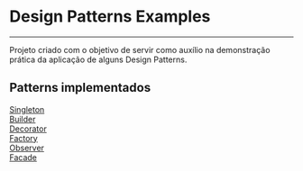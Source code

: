 # Design Patterns Examples
____

Projeto criado com o objetivo de servir como auxílio na demonstração prática da aplicação de alguns Design Patterns.

## Patterns implementados
[Singleton](src/main/java/br/com/alissonlima/designpatterns/config/EmailConfig.java) <br/>
[Builder](src/main/java/br/com/alissonlima/designpatterns/domain/Cliente.java) <br/>
[Decorator](src/main/java/br/com/alissonlima/designpatterns/operacoes/OperacaoDecorator.java) <br/>
[Factory](src/main/java/br/com/alissonlima/designpatterns/operacoes/OperacaoFactory.java) <br/>
[Observer](src/main/java/br/com/alissonlima/designpatterns/processos/MovimentacaoLogObserver.java) <br/>
[Facade](src/main/java/br/com/alissonlima/designpatterns/processos/MovimentacaoFinanceira.java) <br/>

